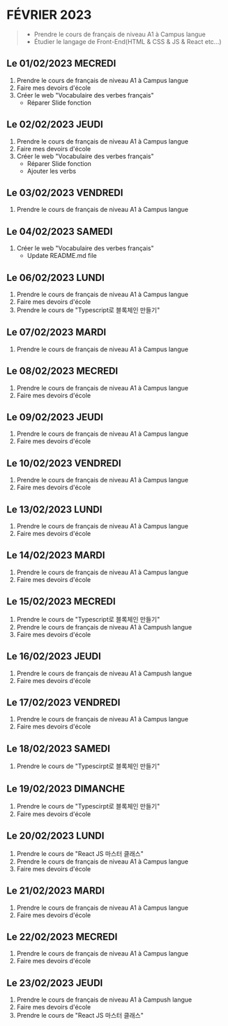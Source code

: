 # FÉVRIER 2023
> - Prendre le cours de français de niveau A1 à Campus langue 
> - Étudier le langage de Front-End(HTML & CSS & JS & React etc...)

## Le 01/02/2023 MECREDI
1. Prendre le cours de français de niveau A1 à Campus langue
2. Faire mes devoirs d'école
3. Créer le web "Vocabulaire des verbes français"
    - Réparer Slide fonction

## Le 02/02/2023 JEUDI
1. Prendre le cours de français de niveau A1 à Campus langue
2. Faire mes devoirs d'école
3. Créer le web "Vocabulaire des verbes français"
    - Réparer Slide fonction
    - Ajouter les verbs

## Le 03/02/2023 VENDREDI
1. Prendre le cours de français de niveau A1 à Campus langue

## Le 04/02/2023 SAMEDI
1. Créer le web "Vocabulaire des verbes français"
    - Update README.md file

## Le 06/02/2023 LUNDI
1. Prendre le cours de français de niveau A1 à Campus langue
2. Faire mes devoirs d'école
3. Prendre le cours de "Typescript로 블록체인 만들기"

## Le 07/02/2023 MARDI
1. Prendre le cours de français de niveau A1 à Campus langue

## Le 08/02/2023 MECREDI
1. Prendre le cours de français de niveau A1 à Campus langue
2. Faire mes devoirs d'école

## Le 09/02/2023 JEUDI
1. Prendre le cours de français de niveau A1 à Campus langue
2. Faire mes devoirs d'école

## Le 10/02/2023 VENDREDI
1. Prendre le cours de français de niveau A1 à Campus langue
2. Faire mes devoirs d'école

## Le 13/02/2023 LUNDI
1. Prendre le cours de français de niveau A1 à Campus langue
2. Faire mes devoirs d'école

## Le 14/02/2023 MARDI
1. Prendre le cours de français de niveau A1 à Campus langue
2. Faire mes devoirs d'école

## Le 15/02/2023 MECREDI
1. Prendre le cours de "Typescript로 블록체인 만들기"
2. Prendre le cours de français de niveau A1 à Campush langue
3. Faire mes devoirs d'école

## Le 16/02/2023 JEUDI
1. Prendre le cours de français de niveau A1 à Campush langue
2. Faire mes devoirs d'école

## Le 17/02/2023 VENDREDI
1. Prendre le cours de français de niveau A1 à Campus langue
2. Faire mes devoirs d'école

## Le 18/02/2023 SAMEDI
1. Prendre le cours de "Typescirpt로 블록체인 만들기"

## Le 19/02/2023 DIMANCHE
1. Prendre le cours de "Typescirpt로 블록체인 만들기"
2. Faire mes devoirs d'école

## Le 20/02/2023 LUNDI
1. Prendre le cours de "React JS 마스터 클래스"
2. Prendre le cours de français de niveau A1 à Campus langue
3. Faire mes devoirs d'école

## Le 21/02/2023 MARDI
1. Prendre le cours de français de niveau A1 à Campus langue
2. Faire mes devoirs d'école

## Le 22/02/2023 MECREDI
1. Prendre le cours de français de niveau A1 à Campus langue
2. Faire mes devoirs d'école

## Le 23/02/2023 JEUDI
1. Prendre le cours de français de niveau A1 à Campush langue
2. Faire mes devoirs d'école
3. Prendre le cours de "React JS 마스터 클래스"